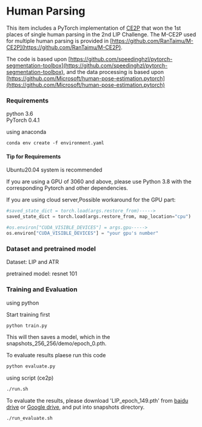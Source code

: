 # Human Parsing

This item includes a PyTorch implementation of [CE2P](https://arxiv.org/abs/1809.05996) that won the 1st places of single human parsing in the 2nd LIP Challenge. The M-CE2P used for multiple human parsing is provided in [https://github.com/RanTaimu/M-CE2P](https://github.com/RanTaimu/M-CE2P).

The code is based upon [https://github.com/speedinghzl/pytorch-segmentation-toolbox](https://github.com/speedinghzl/pytorch-segmentation-toolbox), and the data processing is based upon [https://github.com/Microsoft/human-pose-estimation.pytorch](https://github.com/Microsoft/human-pose-estimation.pytorch)

### Requirements

python 3.6  
PyTorch 0.4.1

using anaconda

```conda
conda env create -f environment.yaml
```

#### Tip for Requirements

Ubuntu20.04 system is recommended

If you are using a GPU of 3060 and above, please use Python 3.8 with the corresponding Pytorch and other dependencies.

If you are using cloud server,Possible workaround for the GPU part:

```python
#saved_state_dict = torch.load(args.restore_from)----->
saved_state_dict = torch.load(args.restore_from, map_location="cpu")

#os.environ["CUDA_VISIBLE_DEVICES"] = args.gpu----->
os.environ["CUDA_VISIBLE_DEVICES"] = "your gpu's number"
```

### Dataset and pretrained model

Dataset: LIP and ATR

pretrained model: resnet 101

### Training and Evaluation

using python

Start training first

```python
python train.py
```

This will then saves a model, which in the snapshots_256_256/demo/epoch_0.pth.

To evaluate results plaese run this code

```python
python evaluate.py
```

using script (ce2p)

```bash
./run.sh
```

To evaluate the results, please download 'LIP_epoch_149.pth' from [baidu drive](https://pan.baidu.com/s/1NoxI_JetjSVa7uqgVSKdPw) or [Google drive](https://drive.google.com/open?id=1rzLU-wK6rEorCNJfwrmIu5hY2wRMyKTK), and put into snapshots directory.

```
./run_evaluate.sh
```
